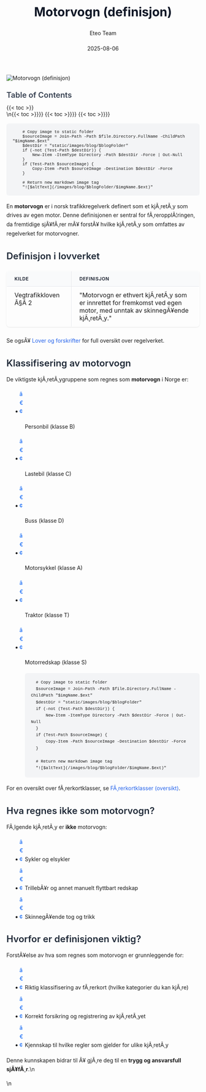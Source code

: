 ﻿---
title: "Motorvogn (definisjon)"
date: 2025-08-06
draft: false
author: "Eteo Team"
description: "Lær hva som kjennetegner en motorvogn, definisjon, klassifisering og lovgrunnlag i norsk trafikkregelverk."
categories: ["Driving Theory"]
tags: ["driving", "theory", "safety"]
featured_image: "/images/blog/motorvogn-definisjon/motorvogn-definisjon-image.svg"
---

<style>
/* Base text styling */
.article-content {
  font-family: 'Inter', -apple-system, BlinkMacSystemFont, 'Segoe UI', Roboto, Oxygen, Ubuntu, Cantarell, 'Open Sans', 'Helvetica Neue', sans-serif;
  line-height: 1.6;
  color: #1f2937;
  font-size: 16px;
}

/* Headers */
h1 {
  font-size: 2rem;
  font-weight: 700;
  margin: 2rem 0 1.5rem;
  color: #111827;
}

h2 {
  font-size: 1.5rem;
  font-weight: 600;
  margin: 2rem 0 1rem;
  color: #1f2937;
}

h3 {
  font-size: 1.25rem;
  font-weight: 600;
  margin: 1.5rem 0 0.75rem;
  color: #374151;
}

/* Paragraphs */
p {
  margin: 1rem 0;
  line-height: 1.7;
}

/* Lists */
ul, ol {
  margin: 1rem 0 1rem 1.5rem;
  padding-left: 1rem;
}

li {
  margin-bottom: 0.5rem;
  line-height: 1.6;
  position: relative;
  padding-left: 0.5rem;
}

ul > li::before {
  content: 'â€¢';
  color: #3b82f6;
  font-weight: bold;
  display: inline-block;
  width: 1em;
  margin-left: -1em;
}

/* Links */
a {
  color: #2563eb;
  text-decoration: none;
  transition: color 0.2s ease;
}

a:hover {
  color: #1d4ed8;
  text-decoration: underline;
}

/* Code blocks */
pre, code {
  font-family: 'SFMono-Regular', Consolas, 'Liberation Mono', Menlo, monospace;
  background-color: #f3f4f6;
  border-radius: 0.375rem;
  font-size: 0.875em;
}

pre {
  padding: 1rem;
  overflow-x: auto;
  margin: 1rem 0;
}

code {
  padding: 0.2em 0.4em;
}

/* Blockquotes */
blockquote {
  border-left: 4px solid #e5e7eb;
  margin: 1.5rem 0;
  padding: 0.75rem 1rem 0.75rem 1.5rem;
  background-color: #f9fafb;
  color: #4b5563;
  font-style: italic;
}

/* Tables */
table {
  margin: 1.5rem auto !important;
  border-collapse: collapse !important;
  width: 100% !important;
  max-width: 100%;
  box-shadow: 0 1px 3px rgba(0,0,0,0.1) !important;
  border-radius: 0.5rem !important;
  overflow: hidden !important;
  border: 1px solid #e5e7eb !important;
  display: table !important;
}

th, td {
  padding: 0.75rem 1.25rem !important;
  text-align: left !important;
  border: 1px solid #e5e7eb !important;
  vertical-align: top;
}

th {
  background-color: #f9fafb !important;
  font-weight: 600 !important;
  color: #111827 !important;
  text-transform: uppercase !important;
  font-size: 0.75rem !important;
  letter-spacing: 0.05em !important;
}

tr:nth-child(even) {
  background-color: #f9fafb !important;
}

tr:hover {
  background-color: #f3f4f6 !important;
}

/* Responsive adjustments */
@media (max-width: 768px) {
  .article-content {
    font-size: 15px;
  }
  
  h1 { font-size: 1.75rem; }
  h2 { font-size: 1.375rem; }
  h3 { font-size: 1.125rem; }
  
  table {
    display: block !important;
    overflow-x: auto !important;
    -webkit-overflow-scrolling: touch;
  }
}
</style>


<div class="blog-content">
  <div class="featured-image">
    <img src="/images/blog/motorvogn-definisjon/motorvogn-definisjon-image.svg" alt="Motorvogn (definisjon)" class="img-fluid rounded">
  </div>

  <div class="toc-container mt-4 mb-4">
    <h3>Table of Contents</h3>
    {{< toc >}}
  </div>

  <div class="blog-body">\n{{< toc >}}}}
{{< toc >}}}}
{{< toc >}}}}

        
        
        # Copy image to static folder
        $sourceImage = Join-Path -Path $file.Directory.FullName -ChildPath "$imgName.$ext"
        $destDir = "static/images/blog/$blogFolder"
        if (-not (Test-Path $destDir)) {
            New-Item -ItemType Directory -Path $destDir -Force | Out-Null
        }
        if (Test-Path $sourceImage) {
            Copy-Item -Path $sourceImage -Destination $destDir -Force
        }
        
        # Return new markdown image tag
        "![$altText](/images/blog/$blogFolder/$imgName.$ext)"
    

En **motorvogn** er i norsk trafikkregelverk definert som et kjÃ¸retÃ¸y som drives av egen motor. Denne definisjonen er sentral for fÃ¸reropplÃ¦ringen, da fremtidige sjÃ¥fÃ¸rer mÃ¥ forstÃ¥ hvilke kjÃ¸retÃ¸y som omfattes av regelverket for motorvogner.

## Definisjon i lovverket

| Kilde                       | Definisjon                                                                                  |
|-----------------------------|---------------------------------------------------------------------------------------------|
| Vegtrafikkloven Â§Â 2         | "Motorvogn er ethvert kjÃ¸retÃ¸y som er innrettet for fremkomst ved egen motor, med unntak av skinnegÃ¥ende kjÃ¸retÃ¸y." |

Se ogsÃ¥ [Lover og forskrifter](/blogs/teori/lover-og-forskrifter "Lover og forskrifter - Oversikt over norske trafikklover og forskrifter") for full oversikt over regelverket.

## Klassifisering av motorvogn

De viktigste kjÃ¸retÃ¸ygruppene som regnes som **motorvogn** i Norge er:

* Personbil (klasse B)
* Lastebil (klasse C)
* Buss (klasse D)
* Motorsykkel (klasse A)
* Traktor (klasse T)
* Motorredskap (klasse S)


        
        
        # Copy image to static folder
        $sourceImage = Join-Path -Path $file.Directory.FullName -ChildPath "$imgName.$ext"
        $destDir = "static/images/blog/$blogFolder"
        if (-not (Test-Path $destDir)) {
            New-Item -ItemType Directory -Path $destDir -Force | Out-Null
        }
        if (Test-Path $sourceImage) {
            Copy-Item -Path $sourceImage -Destination $destDir -Force
        }
        
        # Return new markdown image tag
        "![$altText](/images/blog/$blogFolder/$imgName.$ext)"
    

For en oversikt over fÃ¸rerkortklasser, se [FÃ¸rerkortklasser (oversikt)](/blogs/teori/forerkortklasser-oversikt "FÃ¸rerkortklasser (oversikt): Oversikt over alle fÃ¸rerkortklasser i Norge").

## Hva regnes ikke som motorvogn?

FÃ¸lgende kjÃ¸retÃ¸y er **ikke** motorvogn:

* Sykler og elsykler
* TrillebÃ¥r og annet manuelt flyttbart redskap
* SkinnegÃ¥ende tog og trikk

## Hvorfor er definisjonen viktig?

ForstÃ¥else av hva som regnes som motorvogn er grunnleggende for:

* Riktig klassifisering av fÃ¸rerkort (hvilke kategorier du kan kjÃ¸re)
* Korrekt forsikring og registrering av kjÃ¸retÃ¸yet
* Kjennskap til hvilke regler som gjelder for ulike kjÃ¸retÃ¸y

Denne kunnskapen bidrar til Ã¥ gjÃ¸re deg til en **trygg og ansvarsfull sjÃ¥fÃ¸r**.\n  </div>\n</div>